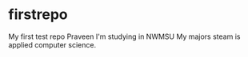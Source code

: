 # firstrepo
My first test repo
Praveen I'm studying in NWMSU
My majors steam is applied computer science.